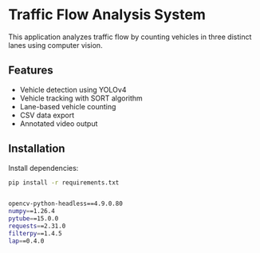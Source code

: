 # Traffic Flow Analysis System

This application analyzes traffic flow by counting vehicles in three distinct lanes using computer vision.

## Features
- Vehicle detection using YOLOv4
- Vehicle tracking with SORT algorithm
- Lane-based vehicle counting
- CSV data export
- Annotated video output

## Installation
Install dependencies:
```bash
pip install -r requirements.txt


opencv-python-headless==4.9.0.80
numpy==1.26.4
pytube==15.0.0
requests==2.31.0
filterpy==1.4.5
lap==0.4.0


